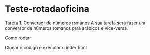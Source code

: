 # Teste-rotadaoficina

Tarefa 1. Conversor de números romanos
A sua tarefa será fazer um conversor de números romanos para arábicos e vice-versa.

Como rodar:

Clonar o codigo e executar o index.html
